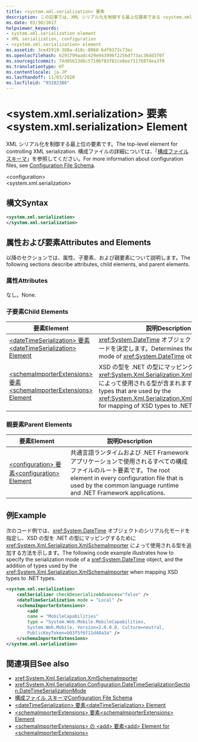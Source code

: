 ```yaml
---
title: <system.xml.serialization> 要素
description: この記事では、XML シリアル化を制御する最上位要素である <system.xml.serialization> 要素について説明します。
ms.date: 03/30/2017
helpviewer_keywords:
- system.xml.serialization element
- XML serialization, configuration
- <system.xml.serialization> element
ms.assetid: 3ce45919-388a-418c-8968-6df0372c73ec
ms.openlocfilehash: 6291799aadc429e943996f2256d773ac36dd370f
ms.sourcegitcommit: 74d05613d6c57106f83f82ce8ee71176874ea3f0
ms.translationtype: HT
ms.contentlocale: ja-JP
ms.lasthandoff: 11/03/2020
ms.locfileid: "93282386"
---
```

# <a name="systemxmlserialization-element"></a><span data-ttu-id="60bd3-103">\<system.xml.serialization> 要素</span><span class="sxs-lookup"><span data-stu-id="60bd3-103">\<system.xml.serialization> Element</span></span>

<span data-ttu-id="60bd3-104">XML シリアル化を制御する最上位の要素です。</span><span class="sxs-lookup"><span data-stu-id="60bd3-104">The top-level element for controlling XML serialization.</span></span> <span data-ttu-id="60bd3-105">構成ファイルの詳細については、「[構成ファイル スキーマ](../../framework/configure-apps/file-schema/index.md)」を参照してください。</span><span class="sxs-lookup"><span data-stu-id="60bd3-105">For more information about configuration files, see [Configuration File Schema](../../framework/configure-apps/file-schema/index.md).</span></span>

\<configuration>\
\<system.xml.serialization>

## <a name="syntax"></a><span data-ttu-id="60bd3-106">構文</span><span class="sxs-lookup"><span data-stu-id="60bd3-106">Syntax</span></span>

```xml
<system.xml.serialization>
</system.xml.serialization>
```

## <a name="attributes-and-elements"></a><span data-ttu-id="60bd3-107">属性および要素</span><span class="sxs-lookup"><span data-stu-id="60bd3-107">Attributes and Elements</span></span>

<span data-ttu-id="60bd3-108">以降のセクションでは、属性、子要素、および親要素について説明します。</span><span class="sxs-lookup"><span data-stu-id="60bd3-108">The following sections describe attributes, child elements, and parent elements.</span></span>

### <a name="attributes"></a><span data-ttu-id="60bd3-109">属性</span><span class="sxs-lookup"><span data-stu-id="60bd3-109">Attributes</span></span>

<span data-ttu-id="60bd3-110">なし。</span><span class="sxs-lookup"><span data-stu-id="60bd3-110">None.</span></span>

### <a name="child-elements"></a><span data-ttu-id="60bd3-111">子要素</span><span class="sxs-lookup"><span data-stu-id="60bd3-111">Child Elements</span></span>

|<span data-ttu-id="60bd3-112">要素</span><span class="sxs-lookup"><span data-stu-id="60bd3-112">Element</span></span>|<span data-ttu-id="60bd3-113">説明</span><span class="sxs-lookup"><span data-stu-id="60bd3-113">Description</span></span>|
|-------------|-----------------|
|[<span data-ttu-id="60bd3-114">\<dateTimeSerialization> 要素</span><span class="sxs-lookup"><span data-stu-id="60bd3-114">\<dateTimeSerialization> Element</span></span>](datetimeserialization-element.md)|<span data-ttu-id="60bd3-115"><xref:System.DateTime> オブジェクトのシリアル化モードを決定します。</span><span class="sxs-lookup"><span data-stu-id="60bd3-115">Determines the serialization mode of <xref:System.DateTime> objects.</span></span>|
|[<span data-ttu-id="60bd3-116">\<schemaImporterExtensions> 要素</span><span class="sxs-lookup"><span data-stu-id="60bd3-116">\<schemaImporterExtensions> Element</span></span>](schemaimporterextensions-element.md)|<span data-ttu-id="60bd3-117">XSD の型を .NET の型にマッピングするために <xref:System.Xml.Serialization.XmlSchemaImporter> によって使用される型が含まれます。</span><span class="sxs-lookup"><span data-stu-id="60bd3-117">Contains types that are used by the <xref:System.Xml.Serialization.XmlSchemaImporter> for mapping of XSD types to .NET types.</span></span>|

### <a name="parent-elements"></a><span data-ttu-id="60bd3-118">親要素</span><span class="sxs-lookup"><span data-stu-id="60bd3-118">Parent Elements</span></span>

|<span data-ttu-id="60bd3-119">要素</span><span class="sxs-lookup"><span data-stu-id="60bd3-119">Element</span></span>|<span data-ttu-id="60bd3-120">説明</span><span class="sxs-lookup"><span data-stu-id="60bd3-120">Description</span></span>|
|-------------|-----------------|
|[<span data-ttu-id="60bd3-121">\<configuration> 要素</span><span class="sxs-lookup"><span data-stu-id="60bd3-121">\<configuration> Element</span></span>](../../framework/configure-apps/file-schema/configuration-element.md)|<span data-ttu-id="60bd3-122">共通言語ランタイムおよび .NET Framework アプリケーションで使用されるすべての構成ファイルのルート要素です。</span><span class="sxs-lookup"><span data-stu-id="60bd3-122">The root element in every configuration file that is used by the common language runtime and .NET Framework applications.</span></span>|

## <a name="example"></a><span data-ttu-id="60bd3-123">例</span><span class="sxs-lookup"><span data-stu-id="60bd3-123">Example</span></span>

<span data-ttu-id="60bd3-124">次のコード例では、<xref:System.DateTime> オブジェクトのシリアル化モードを指定し、XSD の型を .NET の型にマッピングするために <xref:System.Xml.Serialization.XmlSchemaImporter> によって使用される型を追加する方法を示します。</span><span class="sxs-lookup"><span data-stu-id="60bd3-124">The following code example illustrates how to specify the serialization mode of a <xref:System.DateTime> object, and the addition of types used by the <xref:System.Xml.Serialization.XmlSchemaImporter> when mapping XSD types to .NET types.</span></span>

```xml
<system.xml.serialization>
    <xmlSerializer checkDeserializeAdvances="false" />
    <dateTimeSerialization mode = "Local" />
    <schemaImporterExtensions>
        <add
        name = "MobileCapabilities"
        type = "System.Web.Mobile.MobileCapabilities,
        System.Web.Mobile, Version=2.0.0.0, Culture=neutral,
        PublicKeyToken=b03f5f6f11d40a3a" />
    </schemaImporterExtensions>
</system.xml.serialization>
```

## <a name="see-also"></a><span data-ttu-id="60bd3-125">関連項目</span><span class="sxs-lookup"><span data-stu-id="60bd3-125">See also</span></span>

- <xref:System.Xml.Serialization.XmlSchemaImporter>
- <xref:System.Xml.Serialization.Configuration.DateTimeSerializationSection.DateTimeSerializationMode>
- [<span data-ttu-id="60bd3-126">構成ファイル スキーマ</span><span class="sxs-lookup"><span data-stu-id="60bd3-126">Configuration File Schema</span></span>](../../framework/configure-apps/file-schema/index.md)
- [<span data-ttu-id="60bd3-127">\<dateTimeSerialization> 要素</span><span class="sxs-lookup"><span data-stu-id="60bd3-127">\<dateTimeSerialization> Element</span></span>](datetimeserialization-element.md)
- [<span data-ttu-id="60bd3-128">\<schemaImporterExtensions> 要素</span><span class="sxs-lookup"><span data-stu-id="60bd3-128">\<schemaImporterExtensions> Element</span></span>](schemaimporterextensions-element.md)
- [<span data-ttu-id="60bd3-129">\<schemaImporterExtensions> の \<add> 要素</span><span class="sxs-lookup"><span data-stu-id="60bd3-129">\<add> Element for \<schemaImporterExtensions></span></span>](add-element-for-schemaimporterextensions.md)
